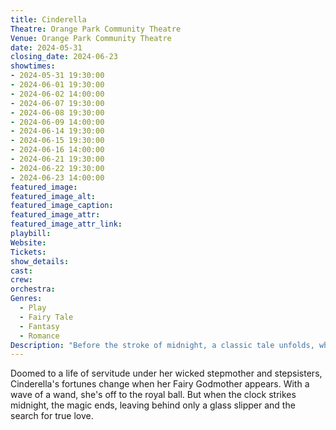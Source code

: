 ```yaml
---
title: Cinderella
Theatre: Orange Park Community Theatre
Venue: Orange Park Community Theatre
date: 2024-05-31
closing_date: 2024-06-23
showtimes:
- 2024-05-31 19:30:00
- 2024-06-01 19:30:00
- 2024-06-02 14:00:00
- 2024-06-07 19:30:00
- 2024-06-08 19:30:00
- 2024-06-09 14:00:00
- 2024-06-14 19:30:00
- 2024-06-15 19:30:00
- 2024-06-16 14:00:00
- 2024-06-21 19:30:00
- 2024-06-22 19:30:00
- 2024-06-23 14:00:00
featured_image: 
featured_image_alt: 
featured_image_caption: 
featured_image_attr: 
featured_image_attr_link: 
playbill:
Website: 
Tickets: 
show_details: 
cast:
crew:
orchestra:
Genres:
  - Play
  - Fairy Tale
  - Fantasy
  - Romance
Description: "Before the stroke of midnight, a classic tale unfolds, where magic transforms rags to elegance."
---
```

Doomed to a life of servitude under her wicked stepmother and stepsisters, Cinderella's fortunes change when her Fairy Godmother appears. With a wave of a wand, she's off to the royal ball. But when the clock strikes midnight, the magic ends, leaving behind only a glass slipper and the search for true love.